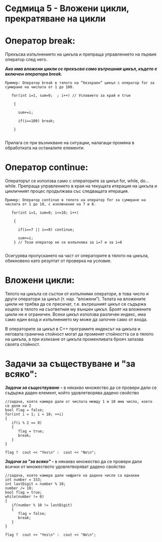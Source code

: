 # Седмица 5 - Вложени цикли, прекратяване на цикли

Оператор break:
=

Прекъсва изпълнението на цикъла и препраща управлението на първия оператор след него. 

***Ако има вложени цикли се прекъсва само вътрешния цикъл, където е включен оператора break.***

```
Пример: Оператор break в тялото на “безкраен” цикъл с оператор for за сумиране на числата от 1 до 100.

   for(int i=1, sum=0;  ; i++) // Условието за край е true
   
    {
    
      sum+=i; 
      
      if(i==100) break;
      
    }
    
```
Прилага се при възникване на ситуации, налагащи промяна в обработката на останалите елементи.

Оператор continue:
=

Операторът се използва само с операторите за цикъл for, while, do…while. Препраща управлението в края на текущата итерация на цикъла и цикличният процес продължава със следващата итерация.

```
Пример: Оператор continue в тялото на оператор for за сумиране на числата от 1 до 10, с изключение на 7 и 8.

   for(int i=1, sum=0; i<=10; i++)
   
    {
    
      if(i==7 || i==8) continue; 
      
      sum+=i;
    } // Този оператор не се изпълнява за i=7 и за i=8
    
```
Осигурява пропускането на част от операторите в тялото на цикъла, обикновено като резултат от проверка на условие.

Вложени цикли:
=

Тялото на цикъла се състои от изпълними оператори, в това число и други оператори за цикъл (т. нар. “вложени”). Телата на вложените цикли не трябва да се пресичат, т.е. вътрешният цикъл се съдържа изцяло в тялото на съответния му външен цикъл. Броят на вложените цикли не е ограничен. Всеки цикъл използва различен индекс, има само един вход и изпълнението му може да започне само от входа.

В операторите за цикъл в С++ програмите индексът на цикъла и неговата гранична стойност могат да променят стойността си в тялото на цикъла, а при излизане от цикъла променливата брояч запазва своята стойност.

Задачи за съществуване и "за всяко":
=
***Задачи за съществуване -*** в някакво множество да се провери дали се съдържа даден елемент, който удовлетворява дадено свойство
```
//задача, която намира дали от числата между 1 и 10 има число, което се дели на 2
bool flag = false;
for(int i = 1; i < 10; ++i)
{
   if(i % 2 == 0)
   {
      flag = true;
      break;
   }
}

flag ?  cout << "Yes\n" :  cout << "No\n";
```

***Задачи за "за всяко" -*** в някакво множество да се провери дали всички от множеството удовлетворяват дадено свойство
```
//задача, която намира дали чифрите на дадено число са еднакви
int number = 333;
int lastDigit = number % 10;
number /= 10;
bool flag = true;
while(number != 0)
{
   if(number % 10 != lastDigit)
   {
      flag = false;
      break;
   }
}

flag ?  cout << "Yes\n" :  cout << "No\n";
```
